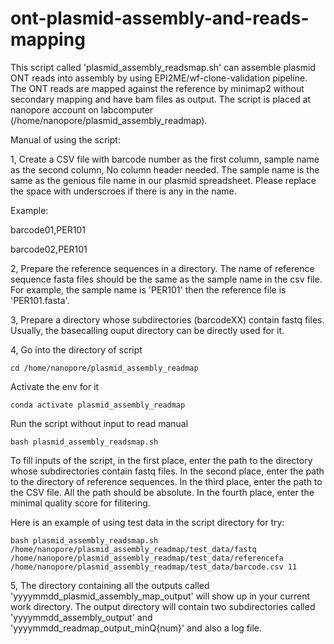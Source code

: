 # ont-plasmid-assembly-and-reads-mapping

This script called 'plasmid_assembly_readsmap.sh' can assemble plasmid ONT reads into assembly by using EPI2ME/wf-clone-validation pipeline. The ONT reads are mapped against the reference by minimap2 without secondary mapping and have bam files as output. The script is placed at nanopore account on labcomputer (/home/nanopore/plasmid_assembly_readmap).

Manual of using the script:


1, Create a CSV file with barcode number as the first column, sample name as the second column,  No column header needed. The sample name is the same as the genious file name in our plasmid spreadsheet. Please replace the space with underscroes if there is any in the name.

Example:

barcode01,PER101

barcode02,PER101

2, Prepare the reference sequences in a directory. The name of reference sequence fasta files should be the same as the sample name in the csv file. For example, the sample name is 'PER101' then the reference file is 'PER101.fasta'. 

3, Prepare a directory whose subdirectories (barcodeXX) contain fastq files. Usually, the basecalling ouput directory can be directly used for it.

4, Go into the directory of script 

`cd /home/nanopore/plasmid_assembly_readmap`

Activate the env for it 

`conda activate plasmid_assembly_readmap`

Run the script without input to read manual 

`bash plasmid_assembly_readsmap.sh`

To fill inputs of the script, in the first place, enter the path to the directory whose subdirectories contain fastq files. In the second place, enter the path to the directory of reference sequences. In the third place, enter the path to the CSV file. All the path should be absolute. In the fourth place, enter the minimal quality score for filitering.

Here is an example of using test data in the script directory for try:

```
bash plasmid_assembly_readsmap.sh /home/nanopore/plasmid_assembly_readmap/test_data/fastq /home/nanopore/plasmid_assembly_readmap/test_data/referencefa /home/nanopore/plasmid_assembly_readmap/test_data/barcode.csv 11
```

5, The directory containing all the outputs called 'yyyymmdd_plasmid_assembly_map_output' will show up in your current work directory. The output directory will contain two subdirectories called 'yyyymmdd_assembly_output' and 'yyyymmdd_readmap_output_minQ{num}' and also a log file.
